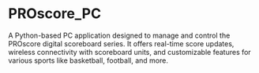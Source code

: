 # PROscore_PC
A Python-based PC application designed to manage and control the PROscore digital scoreboard series. It offers real-time score updates, wireless connectivity with scoreboard units, and customizable features for various sports like basketball, football, and more.
